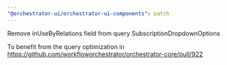 ```yaml
---
"@orchestrator-ui/orchestrator-ui-components": patch
---
```


Remove inUseByRelations field from query SubscriptionDropdownOptions

To benefit from the query optimization in https://github.com/workfloworchestrator/orchestrator-core/pull/922
